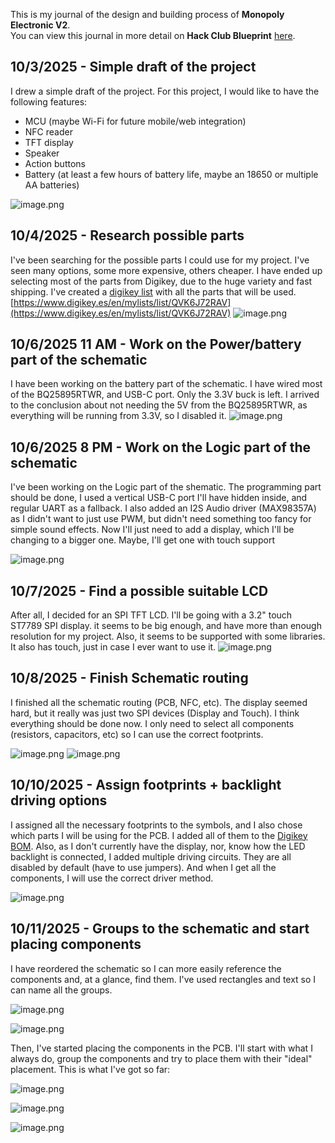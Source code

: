 <!--
  ===================    !!READ THIS NOTICE!!   ====================
  DO NOT edit this file manually. Your changes WILL BE OVERWRITTEN!
  This journal is auto generated and updated by Hack Club Blueprint.
  To edit this file, please edit your journal entries on Blueprint.
  ==================================================================
-->

This is my journal of the design and building process of **Monopoly Electronic V2**.  
You can view this journal in more detail on **Hack Club Blueprint** [here](https://blueprint.hackclub.com/projects/95).


## 10/3/2025 - Simple draft of the project  

I drew a simple draft of the project. 
For this project, I would like to have the following features:
- MCU (maybe Wi-Fi for future mobile/web integration)
- NFC reader
- TFT display
- Speaker
- Action buttons
- Battery (at least a few hours of battery life, maybe an 18650 or multiple AA batteries)

![image.png](https://blueprint.hackclub.com/user-attachments/blobs/redirect/eyJfcmFpbHMiOnsiZGF0YSI6MjIzLCJwdXIiOiJibG9iX2lkIn19--acec19ab62acca159d49ddfaf8dba7544f570d4d/image.png)
  

## 10/4/2025 - Research possible parts  

I've been searching for the possible parts I could use for my project. I've seen many options, some more expensive, others cheaper. I have ended up selecting most of the parts from Digikey, due to the huge variety and fast shipping.
I've created a [digikey list](https://www.digikey.es/en/mylists/list/QVK6J72RAV) with all the parts that will be used.
[https://www.digikey.es/en/mylists/list/QVK6J72RAV](https://www.digikey.es/en/mylists/list/QVK6J72RAV)
![image.png](https://blueprint.hackclub.com/user-attachments/blobs/redirect/eyJfcmFpbHMiOnsiZGF0YSI6MzA4LCJwdXIiOiJibG9iX2lkIn19--0b9240eb16bade63ae4f7e63f3cec419b9b5fdcf/image.png)  

## 10/6/2025 11 AM - Work on the Power/battery part of the schematic  

I have been working on the battery part of the schematic.
I have wired most of the BQ25895RTWR, and USB-C port. Only the 3.3V buck is left.
I arrived to the conclusion about not needing the 5V from the BQ25895RTWR, as everything will be running from 3.3V, so I disabled it.
![image.png](https://blueprint.hackclub.com/user-attachments/blobs/redirect/eyJfcmFpbHMiOnsiZGF0YSI6NzE0LCJwdXIiOiJibG9iX2lkIn19--c7b7c4c570af7cf589eb0ea1267294ad9876ad36/image.png)

  

## 10/6/2025 8 PM - Work on the Logic part of the schematic  

I've been working on the Logic part of the shematic. The programming part should be done, I used a vertical USB-C port I'll have hidden inside, and regular UART as a fallback.
I also added an I2S Audio driver (MAX98357A) as I didn't want to just use PWM, but didn't need something too fancy for simple sound effects.
Now I'll just need to add a display, which I'll be changing to a bigger one. Maybe, I'll get one with touch support

![image.png](https://blueprint.hackclub.com/user-attachments/blobs/redirect/eyJfcmFpbHMiOnsiZGF0YSI6Nzk5LCJwdXIiOiJibG9iX2lkIn19--14abd72e738111fcc748ef354c70f33319b8ce4f/image.png)
  

## 10/7/2025 - Find a possible suitable LCD  

After all, I decided for an SPI TFT LCD. I'll be going with a 3.2" touch ST7789 SPI display. it seems to be big enough, and have more than enough resolution for my project. Also, it seems to be supported with some libraries.
It also has touch, just in case I ever want to use it.
![image.png](https://blueprint.hackclub.com/user-attachments/blobs/proxy/eyJfcmFpbHMiOnsiZGF0YSI6OTY1LCJwdXIiOiJibG9iX2lkIn19--e2f55d6607eed39c33c7ea19f81d9cebff40fa22/image.png)
  

## 10/8/2025 - Finish Schematic routing  

I finished all the schematic routing (PCB, NFC, etc). The display seemed hard, but it really was just two SPI devices (Display and Touch).
I think everything should be done now. I only need to select all components (resistors, capacitors, etc) so I can use the correct footprints.

![image.png](https://blueprint.hackclub.com/user-attachments/blobs/proxy/eyJfcmFpbHMiOnsiZGF0YSI6MTA4OCwicHVyIjoiYmxvYl9pZCJ9fQ==--851f0ca7bfb8b735c6e7955ee2edeada2a1cd695/image.png)
![image.png](https://blueprint.hackclub.com/user-attachments/blobs/proxy/eyJfcmFpbHMiOnsiZGF0YSI6MTA4OSwicHVyIjoiYmxvYl9pZCJ9fQ==--1a8c17da541e9c366ac4a4dbd28944cfeae9f4e3/image.png)
  

## 10/10/2025 - Assign footprints + backlight driving options  

I assigned all the necessary footprints to the symbols, and I also chose which parts I will be using for the PCB. I added all of them to the [Digikey BOM](https://www.digikey.es/en/mylists/list/QVK6J72RAV).
Also, as I don't currently have the display, nor, know how the LED backlight is connected, I added multiple driving circuits. They are all disabled by default (have to use jumpers). And when I get all the components, I will use the correct driver method.

![image.png](https://blueprint.hackclub.com/user-attachments/blobs/proxy/eyJfcmFpbHMiOnsiZGF0YSI6MTQ4NywicHVyIjoiYmxvYl9pZCJ9fQ==--7fe742cb6c14c8efc263bc850236f809a692ff63/image.png)
  

## 10/11/2025 - Groups to the schematic and start placing components  

I have reordered the schematic so I can more easily reference the components and, at a glance, find them.
I've used rectangles and text so I can name all the groups.

![image.png](https://blueprint.hackclub.com/user-attachments/blobs/proxy/eyJfcmFpbHMiOnsiZGF0YSI6MTU3NywicHVyIjoiYmxvYl9pZCJ9fQ==--6e7ace9bdf1c9046635048352d9716276e22b387/image.png)

![image.png](https://blueprint.hackclub.com/user-attachments/blobs/proxy/eyJfcmFpbHMiOnsiZGF0YSI6MTU3OCwicHVyIjoiYmxvYl9pZCJ9fQ==--ea372246ca7c62c052cbfc1a7af73bf004b4cab7/image.png)

Then, I've started placing the components in the PCB. I'll start with what I always do, group the components and try to place them with their "ideal" placement.
This is what I've got so far:

![image.png](https://blueprint.hackclub.com/user-attachments/blobs/proxy/eyJfcmFpbHMiOnsiZGF0YSI6MTU3OSwicHVyIjoiYmxvYl9pZCJ9fQ==--80aae5e3bcd0e025523b0d84ad1c2acd3e3ac24c/image.png)

![image.png](https://blueprint.hackclub.com/user-attachments/blobs/proxy/eyJfcmFpbHMiOnsiZGF0YSI6MTU4MCwicHVyIjoiYmxvYl9pZCJ9fQ==--169d6b0445e7d9922d86b3a8f356d8ae49de6306/image.png)

![image.png](https://blueprint.hackclub.com/user-attachments/blobs/proxy/eyJfcmFpbHMiOnsiZGF0YSI6MTU4MSwicHVyIjoiYmxvYl9pZCJ9fQ==--b43b705a0e060a1ee9af0b758479d35e38313765/image.png)
  

